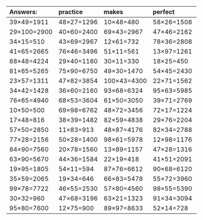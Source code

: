 | Answers: | practice | makes | perfect | ! |
| :--- | :--- | :--- | :--- | :--- |
| 39×49=1911 | 48×27=1296 | 10×48=480 | 58×26=1508 | 30×59=1770 | 
| 29×100=2900 | 40×60=2400 | 69×43=2967 | 47×46=2162 | 49×50=2450 | 
| 34×15=510 | 43×69=2967 | 12×61=732 | 78×36=2808 | 59×52=3068 | 
| 41×65=2665 | 76×46=3496 | 51×11=561 | 13×97=1261 | 56×57=3192 | 
| 88×48=4224 | 29×40=1160 | 30×11=330 | 18×25=450 | 61×65=3965 | 
| 81×65=5265 | 75×90=6750 | 49×30=1470 | 54×45=2430 | 17×92=1564 | 
| 23×57=1311 | 47×82=3854 | 100×43=4300 | 22×71=1562 | 70×77=5390 | 
| 34×42=1428 | 36×60=2160 | 93×68=6324 | 95×63=5985 | 16×95=1520 | 
| 76×65=4940 | 68×53=3604 | 61×50=3050 | 39×71=2769 | 11×57=627 | 
| 10×50=500 | 69×98=6762 | 48×72=3456 | 72×17=1224 | 85×11=935 | 
| 17×48=816 | 38×39=1482 | 82×59=4838 | 29×76=2204 | 30×81=2430 | 
| 57×50=2850 | 11×83=913 | 48×87=4176 | 82×34=2788 | 95×90=8550 | 
| 77×28=2156 | 50×28=1400 | 98×61=5978 | 12×98=1176 | 64×58=3712 | 
| 84×90=7560 | 20×78=1560 | 13×89=1157 | 47×28=1316 | 86×92=7912 | 
| 63×90=5670 | 44×36=1584 | 22×19=418 | 41×51=2091 | 41×71=2911 | 
| 19×95=1805 | 54×11=594 | 87×76=6612 | 90×68=6120 | 80×49=3920 | 
| 35×59=2065 | 19×34=646 | 66×83=5478 | 55×72=3960 | 11×68=748 | 
| 99×78=7722 | 46×55=2530 | 57×80=4560 | 98×55=5390 | 85×24=2040 | 
| 30×32=960 | 47×68=3196 | 63×21=1323 | 91×34=3094 | 65×91=5915 | 
| 95×80=7600 | 12×75=900 | 89×97=8633 | 52×14=728 | 36×31=1116 | 
